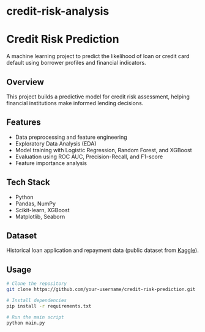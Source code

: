 # credit-risk-analysis
# Credit Risk Prediction

A machine learning project to predict the likelihood of loan or credit card default using borrower profiles and financial indicators.

## Overview
This project builds a predictive model for credit risk assessment, helping financial institutions make informed lending decisions.

## Features
- Data preprocessing and feature engineering
- Exploratory Data Analysis (EDA)
- Model training with Logistic Regression, Random Forest, and XGBoost
- Evaluation using ROC AUC, Precision-Recall, and F1-score
- Feature importance analysis

## Tech Stack
- Python
- Pandas, NumPy
- Scikit-learn, XGBoost
- Matplotlib, Seaborn

## Dataset
Historical loan application and repayment data (public dataset from [Kaggle](https://www.kaggle.com/)).

## Usage
```bash
# Clone the repository
git clone https://github.com/your-username/credit-risk-prediction.git

# Install dependencies
pip install -r requirements.txt

# Run the main script
python main.py
